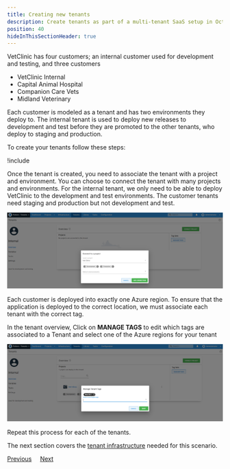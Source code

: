 ```yaml
---
title: Creating new tenants
description: Create tenants as part of a multi-tenant SaaS setup in Octopus Deploy.
position: 40
hideInThisSectionHeader: true
---
```


VetClinic has four customers; an internal customer used for development and testing, and three customers

- VetClinic Internal
- Capital Animal Hospital
- Companion Care Vets
- Midland Veterinary

Each customer is modeled as a tenant and has two environments they deploy to. The internal tenant is used to deploy new releases to development and test before they are promoted to the other tenants, who deploy to staging and production.

To create your tenants follow these steps:

!include <tenants-create-tenant>

Once the tenant is created, you need to associate the tenant with a project and environment. You can choose to connect the tenant with many projects and environments. For the internal tenant, we only need to be able to deploy VetClinic to the development and test environments. The customer tenants need staging and production but not development and test.

![](images/associate-tenant-with-project.png "width=500")

Each customer is deployed into exactly one Azure region. To ensure that the application is deployed to the correct location, we must associate each tenant with the correct tag.

In the tenant overview, Click on **MANAGE TAGS** to edit which tags are associated to a Tenant and select one of the Azure regions for your tenant

![](images/manage-tenant-tag-set.png "width=500")

Repeat this process for each of the tenants. 

The next section covers the [tenant infrastructure](/docs/tenants/guides/multi-tenant-saas-application/creating-new-azure-infrastructure.md) needed for this scenario.

<span><a class="btn btn-secondary" href="/docs/tenants/guides/multi-tenant-saas-application/creating-tenant-tag-set">Previous</a></span>&nbsp;&nbsp;&nbsp;&nbsp;&nbsp;<span><a class="btn btn-success" href="/docs/tenants/guides/multi-tenant-saas-application/creating-new-azure-infrastructure">Next</a></span>